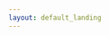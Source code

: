 ```yaml
---
layout: default_landing
---
```


<!-- Tired of tracking your Twitter and Discord feed? 

Find and keep up-to-date with your friends and projects in web3, without revealing or exposing your wallets. Selectively show your tokens. Security first. 

User moderated and user-owned zk social media experiment. 

<div class="form-style-6">
<h3>Waitlist Signup</h3>
<form action="https://getform.io/f/96389641-994a-4df5-9214-495fe8dd4497" method="POST">
    <input type="text" name="name"  placeholder="Your Name" required>
    <input type="email" name="email" placeholder="Email Address" required>
    <input type="twitter" name="twitter" placeholder="Twitter@ (optional)">
    <button class="btn btn-blue"> Power Up 🔌 </button>
</form>
</div> -->